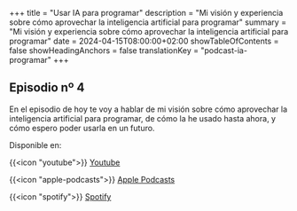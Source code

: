 +++
title = "Usar IA para programar"
description = "Mi visión y experiencia sobre cómo aprovechar la inteligencia artificial para programar"
summary = "Mi visión y experiencia sobre cómo aprovechar la inteligencia artificial para programar"
date = 2024-04-15T08:00:00+02:00
showTableOfContents = false
showHeadingAnchors = false
translationKey = "podcast-ia-programar"
+++
## Episodio nº 4

En el episodio de hoy te voy a hablar de mi visión sobre cómo aprovechar la inteligencia artificial para programar, de cómo la he usado hasta ahora, y cómo espero poder usarla en un futuro.

Disponible en:

{{<icon "youtube">}} [Youtube](https://youtu.be/Y5CJ0921xh4)

{{<icon "apple-podcasts">}} [Apple Podcasts](https://podcasts.apple.com/es/podcast/programando-para-apple/id1737822341?i=1000652453410)

{{<icon "spotify">}} [Spotify](https://open.spotify.com/episode/48opdIV8N5BVgIzQOViZ9R?si=_a-f4aw6SwClreaKfiCifg)